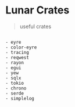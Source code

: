 # Lunar Crates


> useful crates

```

- eyre
- color-eyre
- tracing
- reqwest
- rayon
- egui
- yew
- sqlx
- tokio
- chrono
- serde
- simplelog


```
